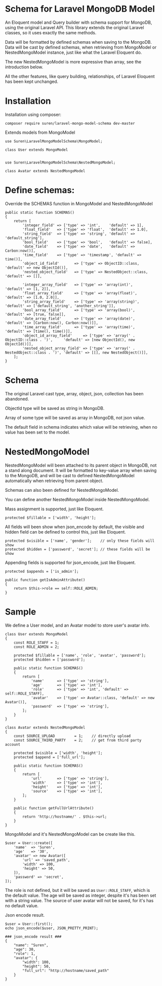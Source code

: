 Schema for Laravel MongoDB Model
================================

An Eloquent model and Query builder with schema support for MongoDB, using the original Laravel API. This library extends the original Laravel classes, so it uses exactly the same methods.

Data will be formatted by defined schemas when saving to the MongoDB.
Data will be cast by defined schemas, when retrieving from MongoModel or NestedMongoModel instance, just like what the Laravel Eloquent do.

The new NestedMongoModel is more expressive than array, see the introduction below.

All the other features, like query building, relationships, of Laravel Eloquent has been kept unchanged.

Installation
============

Installation using composer:

```
composer require suren/laravel-mongo-model-schema dev-master
```

Extends models from MongoModel

```
use Suren\LaravelMongoModelSchema\MongoModel;

class User extends MongoModel


use Suren\LaravelMongoModelSchema\NestedMongoModel;

class Avatar extends NestedMongoModel
```

Define schemas:
===============

Override the SCHEMAS function in MongoModel and NestedMongoModel
```
public static function SCHEMAS()
{
    return [
        'integer_field' => ['type' => 'int',    'default' => 1],
        'float_field'   => ['type' => 'float',  'default' => 1.0],
        'string_field'  => ['type' => 'string', 'default' => 'default_string'],
        'bool_field'    => ['type' => 'bool',   'default' => false],
        'date_field'    => ['type' => 'date',   'default' => Carbon:now()],
        'time_field'    => ['type' => 'timestamp', 'default' => time()],
        'object_id_field'       => ['type' => ObjectID::class,      'default' => new ObjectId()],
        'nested_object_field'   => ['type' => NestedObject::class,  'default' => []],
        
        'integer_array_field'   => ['type' => 'array(int)',     'default' => [1, 2]],
        'float_array_field'     => ['type' => 'array(float)',   'default' => [1.0, 2.0]],
        'string_array_field'    => ['type' => 'array(string)',  'default' => ['default_string', 'another_string']],
        'bool_array_field'      => ['type' => 'array(bool)',    'default' => [true, false]],
        'date_array_field'      => ['type' => 'array(date)',    'default' => [Carbon:now(), Carbon:now()]],
        'time_array_field'      => ['type' => 'array(time)',    'default' => [time(), time()]],
        'object_id_array_field'     => ['type' => 'array(' . ObjectID::class . ')',     'default' => [new ObjectId(), new ObjectId()]],
        'nested_object_array_field' => ['type' => 'array(' . NestedObject::class . ')', 'default' => [[], new NestedObject()]],
    ];
}
```

Schema
======

The original Laravel cast type, array, object, json, collection has been abandoned.

ObjectId type will be saved as string in MongoDB.

Array of some type will be saved as array in MongoDB, not json value.

The default field in schema indicates which value will be retrieving, when no value has been set to the model.

NestedMongoModel
================

NestedMongoModel will been attached to its parent object in MongoDB, not a stand along document. It will be formatted to key-value array when saving to the MongoDB, and will be cast to defined NestedMongoModel automatically when retrieving from parent object.

Schemas can also been defined for NestedMongoModel.

You can define another NestedMongoModel inside NestedMongoModel.

Mass assignment is supported, just like Eloquent.
```
protected $fillable = ['width', 'height']; 
```

All fields will been show when json_encode by default, the visible and hidden field can be defined to control this, just like Eloquent.
```
protected $visible = ['name', 'gender'];    // only these fields will show
protected $hidden = ['password', 'secret']; // these fields will be show
```

Appending fields is supported for json_encode, just like Eloquent.
```
protected $appends = ['is_admin'];

public function getIsAdminAttribute()
{
    return $this->role == self::ROLE_ADMIN;
}
```

Sample
======

We define a User model, and an Avatar model to store user's avatar info.
```
class User extends MongoModel
{
    const ROLE_STAFF = 1;
    const ROLE_ADMIN = 2;
    
    protected $fillable = ['name', 'role', 'avatar', 'password'];
    protected $hidden = ['password'];
    
    public static function SCHEMAS()
    {
        return [
            'name'      => ['type' => 'string'],
            'age'       => ['type' => 'int'],
            'role'      => ['type' => 'int', 'default' => self::ROLE_STAFF],
            'avatar'    => ['type' => Avatar::class, 'default' => new Avatar()],
            'password'  => ['type' => 'string'],
        ];
    }
}

class Avatar extends NestedMongoModel
{
    const SOURCE_UPLOAD         = 1;    // directly upload
    const SOURCE_THIRD_PARTY    = 2;    // get from third party account
    
    protected $visible = ['width', 'height'];
    protected $append = ['full_url'];
    
    public static function SCHEMAS()
    {
        return [
            'url'       => ['type' => 'string'],
            'width'     => ['type' => 'int'],
            'height'    => ['type' => 'int'],
            'source'    => ['type' => 'int'],
        ];
    }
    
    public function getFullUrlAttribute()
    {
        return 'http://hostname/' . $this->url;
    }
}
```

MongoModel and it's NestedMongoModel can be create like this.
```
$user = User::create([
    'name'  => 'Suren',
    'age'   => '30',
    'avatar' => new Avatar([
        'url' => 'saved_path',
        'width' => 100,
        'height' => 50,
    ]),
    'password' => 'secret',
]);
```
The role is not defined, but it will be saved as `User::ROLE_STAFF`, which is the default value.
The age will be saved as integer, despite it's has been set with a string value.
The source of user avatar will not be saved, for it's has no default value.

Json encode result.
```
$user = User::first();
echo json_encode($user, JSON_PRETTY_PRINT);

### json_encode result ###
{
    "name": "Suren",
    "age": 30,
    "role": 1,
    "avatar": {
        "width": 100,
        "height": 50,
        "full_url": "http://hostname/saved_path" 
    }
}
```